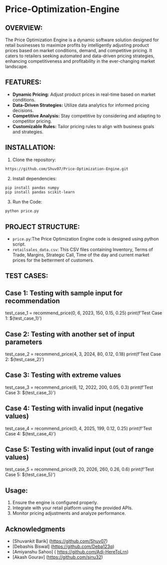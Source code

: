 
# Price-Optimization-Engine
## OVERVIEW:
The Price Optimization Engine is a dynamic software solution designed for retail businesses to maximize profits by intelligently adjusting product prices based on market conditions, demand, and competitive pricing. It caters to retailers seeking automated and data-driven pricing strategies, enhancing competitiveness and profitability in the ever-changing market landscape.


## FEATURES:
- **Dynamic Pricing:** Adjust product prices in real-time based on market conditions.
- **Data-Driven Strategies:** Utilize data analytics for informed pricing decisions.
- **Competitive Analysis:** Stay competitive by considering and adapting to competitor pricing.
- **Customizable Rules:** Tailor pricing rules to align with business goals and strategies.
## INSTALLATION:
1. Clone the repository:
```bash
https://github.com/Shuv07/Price-Optimization-Engine.git
  ```
2. Install dependencies:
```bash
pip install pandas numpy
pip install pandas scikit-learn
```
3. Run the Code:
```bash
python price.py
```
## PROJECT STRUCTURE:
- ``` price.py ```:The Price Optimization Engine code is designed using python script.
- ``` retailsales_data.csv ```: This CSV files containing Inventory, Terms of Trade, Margins, Strategic Call, Time of the day and current market prices for the betterment of customers.


## TEST CASES:
## Case 1: Testing with sample input for recommendation
test_case_1 = recommend_price(0, 6, 2023, 150, 0.15, 0.25)
print(f'Test Case 1: ${test_case_1}')

## Case 2: Testing with another set of input parameters
test_case_2 = recommend_price(4, 3, 2024, 80, 0.12, 0.18)
print(f'Test Case 2: ${test_case_2}')

## Case 3: Testing with extreme values
test_case_3 = recommend_price(6, 12, 2022, 200, 0.05, 0.3)
print(f'Test Case 3: ${test_case_3}')

## Case 4: Testing with invalid input (negative values)
test_case_4 = recommend_price(0, 4, 2025, 199, 0.12, 0.25)
print(f'Test Case 4: ${test_case_4}')

## Case 5: Testing with invalid input (out of range values)
test_case_5 = recommend_price(9, 20, 2026, 260, 0.26, 0.6)
print(f'Test Case 5: ${test_case_5}')
##  Usage:
1. Ensure the engine is configured properly.
2. Integrate with your retail platform using the provided APIs.
3. Monitor pricing adjustments and analyze performance.
## Acknowledgments
- [Shuvankit Barik] (https://github.com/Shuv07)
- [Debashis Biswal] (https://github.com/Deba123q)
- [Amiyanshu Sahoo] ( https://github.com/Adi-HereToLrn)
- [Akash Gourav] (https://github.com/sinu32)
           
            
           
